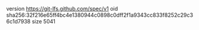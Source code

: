 version https://git-lfs.github.com/spec/v1
oid sha256:32f216e65ff4bc4e1380944c0898c0dff2f1a9343cc833f8252c29c36c1d7938
size 5041
